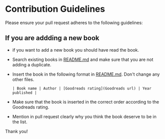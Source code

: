 # Contribution Guidelines

Please ensure your pull request adheres to the following guidelines:

## If you are addding a new book

- if you want to add a new book you should have read the book.
- Search existing books in [README.md](README.md) and make sure that you are not adding a duplicate.
- Insert the book in the following format in [README.md](README.md). Don't change any other files.

  `| Book name | Author | [Goodreads rating](Goodreads url) | Year published |`
- Make sure that the book is inserted in the correct order according to the Goodreads rating.
- Mention in pull request clearly why you think the book deserve to be in the list.

Thank you!

